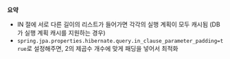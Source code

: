 **요약**
- IN 절에 서로 다른 길이의 리스트가 들어가면 각각의 실행 계획이 모두 캐시됨 (DB가 실행 계획 캐시를 지원하는 경우)
- `spring.jpa.properties.hibernate.query.in_clause_parameter_padding=true`로 설정해주면, 2의 제곱수 개수에 맞게 패딩을 넣어서 최적화
